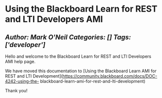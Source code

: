 # Using the Blackboard Learn for REST and LTI Developers AMI
*Author: Mark O'Neil*
*Categories: []*
*Tags: ['developer']*
---
Hello and welcome to the Blackboard Learn for REST and LTI Developers AMI help
page.

We have moved this documentation to [Using the Blackboard Learn AMI for REST
and LTI Development](https://community.blackboard.com/docs/DOC-4242-using-the-
blackboard-learn-ami-for-rest-and-lti-development)

Thank you!

